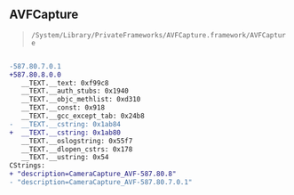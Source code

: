 ## AVFCapture

> `/System/Library/PrivateFrameworks/AVFCapture.framework/AVFCapture`

```diff

-587.80.7.0.1
+587.80.8.0.0
   __TEXT.__text: 0xf99c8
   __TEXT.__auth_stubs: 0x1940
   __TEXT.__objc_methlist: 0xd310
   __TEXT.__const: 0x918
   __TEXT.__gcc_except_tab: 0x24b8
-  __TEXT.__cstring: 0x1ab84
+  __TEXT.__cstring: 0x1ab80
   __TEXT.__oslogstring: 0x55f7
   __TEXT.__dlopen_cstrs: 0x178
   __TEXT.__ustring: 0x54
CStrings:
+ "description=CameraCapture_AVF-587.80.8"
- "description=CameraCapture_AVF-587.80.7.0.1"

```
